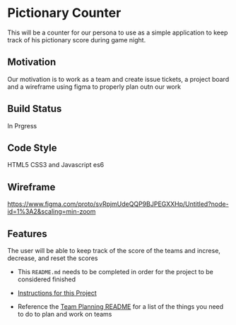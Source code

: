 
# Pictionary Counter
This will be a counter for our persona to use as a simple application to keep track of his pictionary score during game night.

## Motivation
Our motivation is to work as a team  and create issue tickets, a project board and a wireframe using figma to properly plan outn our work

## Build Status
In Prgress

## Code Style
HTML5 CSS3 and Javascript es6

## Wireframe
https://www.figma.com/proto/svRpjmUdeQQP9BJPEGXXHp/Untitled?node-id=1%3A2&scaling=min-zoom

## Features
The user will be able to keep track of the score of the teams and increse, decrease, and reset the scores




- This `README.md` needs to be completed in order for the project to be considered finished

- [Instructions for this Project](./instructions.md)
- Reference the [Team Planning README](https://github.com/nss-evening-cohort-13/team-planning/blob/master/README.md) for a list of the things you need to do to plan and work on teams
